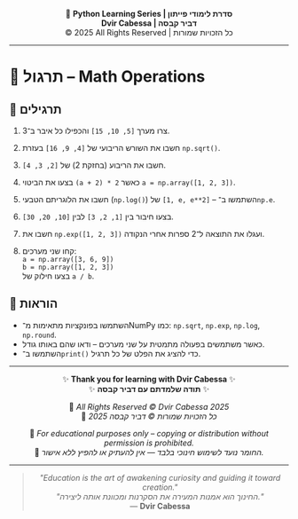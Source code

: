 <!-- DC_HEADER_START -->
<div align="center">

🐍 **Python Learning Series | סדרת לימודי פייתון**  
**Dvir Cabessa | דביר קבסה**  
© 2025 All Rights Reserved | כל הזכויות שמורות

</div>

---
<!-- DC_HEADER_END -->

# 📘 תרגול – Math Operations

## 🧪 תרגילים

1. צרו מערך `[5, 10, 15]` והכפילו כל איבר ב־3.

2. חשבו את השורש הריבועי של `[4, 9, 16]` בעזרת `np.sqrt()`.

3. חשבו את הריבוע (בחזקת 2) של `[2, 3, 4]`.

4. בצעו את הביטוי `(a + 2) * 2` כאשר `a = np.array([1, 2, 3])`.

5. חשבו את הלוגריתם הטבעי (`np.log()`) של `[1, e, e**2]` – השתמשו ב־`np.e`.

6. בצעו חיבור בין `[1, 2, 3]` לבין `[10, 20, 30]`.

7. חשבו את `np.exp([1, 2, 3])` ועגלו את התוצאה ל־2 ספרות אחרי הנקודה.

8. קחו שני מערכים:  
   `a = np.array([3, 6, 9])`  
   `b = np.array([1, 2, 3])`  
   בצעו חילוק של `a / b`.

## 📌 הוראות

- השתמשו בפונקציות מתאימות מ־NumPy כמו: `np.sqrt`, `np.exp`, `np.log`, `np.round`.
- כאשר משתמשים בפעולה מתמטית על שני מערכים – ודאו שהם באותו גודל.
- השתמשו ב־`print()` כדי להציג את הפלט של כל תרגיל.

<!-- DC_FOOTER_START -->
---

<div align="center">

✨ **Thank you for learning with Dvir Cabessa** ✨  
✨ **תודה שלמדתם עם דביר קבסה** ✨  

📘 *All Rights Reserved © Dvir Cabessa 2025*  
📘 *כל הזכויות שמורות © דביר קבסה 2025*  

🔗 *For educational purposes only – copying or distribution without permission is prohibited.*  
🔗 *החומר נועד לשימוש חינוכי בלבד — אין להעתיק או להפיץ ללא אישור.*

---

> _"Education is the art of awakening curiosity and guiding it toward creation."_  
> _"החינוך הוא אמנות המעירה את הסקרנות ומכוונת אותה ליצירה."_  
> — **Dvir Cabessa**

</div>
<!-- DC_FOOTER_END -->

